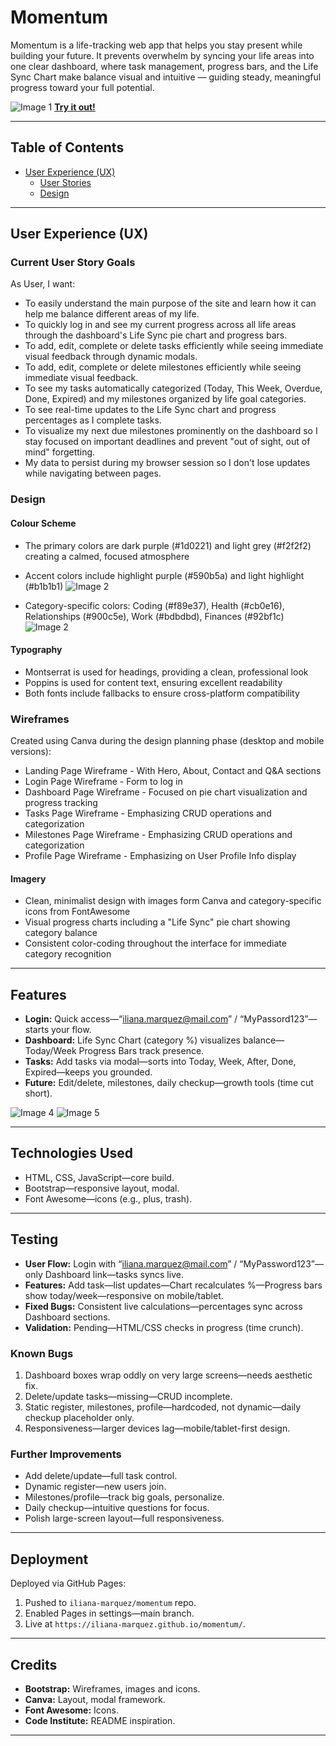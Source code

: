 # Momentum 

Momentum is a life-tracking web app that helps you stay present while building your future. It prevents overwhelm by syncing your life areas into one clear dashboard, where task management, progress bars, and the Life Sync Chart make balance visual and intuitive — guiding steady, meaningful progress toward your full potential.

![Image 1](assets/images/momentum-presentation.png)
**[Try it out!](https://iliana-marquez.github.io/momentum/)**

---
## Table of Contents

- [User Experience (UX)](#user-experience-ux)
  - [User Stories](#user-stories)
  - [Design](#design)

---
## User Experience (UX)

### Current User Story Goals

As User, I want:
- To easily understand the main purpose of the site and learn how it can help me balance different areas of my life.
- To quickly log in and see my current progress across all life areas through the dashboard's Life Sync pie chart and progress bars.
- To add, edit, complete or delete tasks efficiently while seeing immediate visual feedback through dynamic modals.
- To add, edit, complete or delete milestones efficiently while seeing immediate visual feedback.
- To see my tasks automatically categorized (Today, This Week, Overdue, Done, Expired) and my milestones organized by life goal categories.
- To see real-time updates to the Life Sync chart and progress percentages as I complete tasks.
- To visualize my next due milestones prominently on the dashboard so I stay focused on important deadlines and prevent "out of sight, out of mind" forgetting.
- My data to persist during my browser session so I don't lose updates while navigating between pages.

### Design

#### Colour Scheme
- The primary colors are dark purple (#1d0221) and light grey (#f2f2f2) creating a calmed, focused atmosphere
- Accent colors include highlight purple (#590b5a) and light highlight (#b1b1b1)
![Image 2](assets/images/design-elements.png)

- Category-specific colors: Coding (#f89e37), Health (#cb0e16), Relationships (#900c5e), Work (#bdbdbd), Finances (#92bf1c)
![Image 2](assets/images/life-category-goal-colors.png)

#### Typography
- Montserrat is used for headings, providing a clean, professional look
- Poppins is used for content text, ensuring excellent readability
- Both fonts include fallbacks to ensure cross-platform compatibility

### Wireframes
Created using Canva during the design planning phase (desktop and mobile versions):
- Landing Page Wireframe - With Hero, About, Contact and Q&A sections
- Login Page Wireframe - Form to log in
- Dashboard Page Wireframe - Focused on pie chart visualization and progress tracking
- Tasks Page Wireframe - Emphasizing CRUD operations and categorization
- Milestones Page Wireframe - Emphasizing CRUD operations and categorization
- Profile Page Wireframe - Emphasizing on User Profile Info display

#### Imagery
- Clean, minimalist design with images form Canva and category-specific icons from FontAwesome
- Visual progress charts including a "Life Sync" pie chart showing category balance
- Consistent color-coding throughout the interface for immediate category recognition

---
## Features

- **Login:** Quick access—“iliana.marquez@mail.com” / “MyPassord123”—starts your flow.
- **Dashboard:** Life Sync Chart (category %) visualizes balance—Today/Week Progress Bars track presence.
- **Tasks:** Add tasks via modal—sorts into Today, Week, After, Done, Expired—keeps you grounded.
- **Future:** Edit/delete, milestones, daily checkup—growth tools (time cut short).

![Image 4](assets/images/dashboard-md-device.png)
![Image 5](assets/images/task-page.png)

---

## Technologies Used

- HTML, CSS, JavaScript—core build.
- Bootstrap—responsive layout, modal.
- Font Awesome—icons (e.g., plus, trash).

---

## Testing

- **User Flow:** Login with “iliana.marquez@mail.com” / “MyPassword123”—only Dashboard link—tasks syncs live.
- **Features:** Add task—list updates—Chart recalculates %—Progress bars show today/week—responsive on mobile/tablet.
- **Fixed Bugs:** Consistent live calculations—percentages sync across Dashboard sections.
- **Validation:** Pending—HTML/CSS checks in progress (time crunch).

### Known Bugs
1. Dashboard boxes wrap oddly on very large screens—needs aesthetic fix.
2. Delete/update tasks—missing—CRUD incomplete.
3. Static register, milestones, profile—hardcoded, not dynamic—daily checkup placeholder only.
4. Responsiveness—larger devices lag—mobile/tablet-first design.

### Further Improvements
- Add delete/update—full task control.
- Dynamic register—new users join.
- Milestones/profile—track big goals, personalize.
- Daily checkup—intuitive questions for focus.
- Polish large-screen layout—full responsiveness.

---

## Deployment

Deployed via GitHub Pages:
1. Pushed to `iliana-marquez/momentum` repo.
2. Enabled Pages in settings—main branch.
3. Live at `https://iliana-marquez.github.io/momentum/`.

---

## Credits

- **Bootstrap:** Wireframes, images and icons.
- **Canva:** Layout, modal framework.
- **Font Awesome:** Icons.
- **Code Institute:** README inspiration.

---
